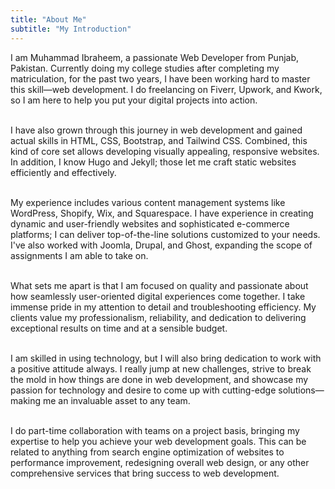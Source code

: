 ```yaml
---
title: "About Me"
subtitle: "My Introduction"
---
```


I am Muhammad Ibraheem, a passionate Web Developer from Punjab, Pakistan. Currently doing my college studies after completing my matriculation, for the past two years, I have been working hard to master this skill—web development. I do freelancing on Fiverr, Upwork, and Kwork, so I am here to help you put your digital projects into action.
<br><br>

I have also grown through this journey in web development and gained actual skills in HTML, CSS, Bootstrap, and Tailwind CSS. Combined, this kind of core set allows developing visually appealing, responsive websites. In addition, I know Hugo and Jekyll; those let me craft static websites efficiently and effectively.
<br><br>

My experience includes various content management systems like WordPress, Shopify, Wix, and Squarespace. I have experience in creating dynamic and user-friendly websites and sophisticated e-commerce platforms; I can deliver top-of-the-line solutions customized to your needs. I've also worked with Joomla, Drupal, and Ghost, expanding the scope of assignments I am able to take on.
<br><br>

What sets me apart is that I am focused on quality and passionate about how seamlessly user-oriented digital experiences come together. I take immense pride in my attention to detail and troubleshooting efficiency. My clients value my professionalism, reliability, and dedication to delivering exceptional results on time and at a sensible budget.
<br><br>

I am skilled in using technology, but I will also bring dedication to work with a positive attitude always. I really jump at new challenges, strive to break the mold in how things are done in web development, and showcase my passion for technology and desire to come up with cutting-edge solutions—making me an invaluable asset to any team.
<br><br>

I do part-time collaboration with teams on a project basis, bringing my expertise to help you achieve your web development goals. This can be related to anything from search engine optimization of websites to performance improvement, redesigning overall web design, or any other comprehensive services that bring success to web development.
